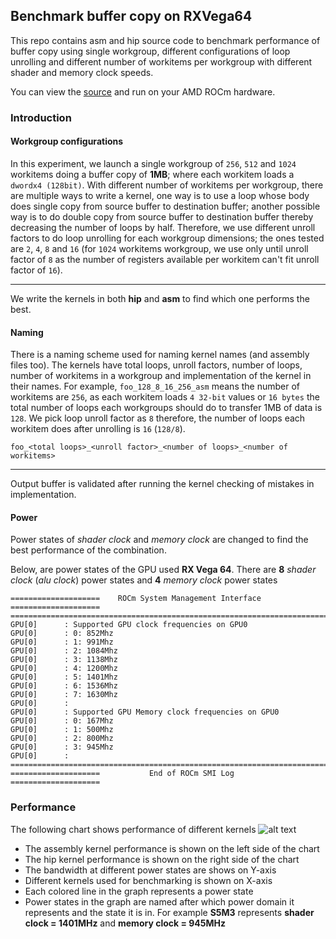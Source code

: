 ## Benchmark buffer copy on RXVega64

This repo contains asm and hip source code to benchmark performance of buffer copy using single workgroup, different configurations of loop unrolling and different number of workitems per workgroup with different shader and memory clock speeds.

You can view the [source](https://github.com/adityaatluri/CopyRXVega64) and run on your AMD ROCm hardware.

### Introduction

#### Workgroup configurations
In this experiment, we launch a single workgroup of `256`, `512` and `1024` workitems doing a buffer copy of **1MB**; where each workitem loads a `dwordx4 (128bit)`. With different number of workitems per workgroup, there are multiple ways to write a kernel, one way is to use a loop whose body does single copy from source buffer to destination buffer; another possible way is to do double copy from source buffer to destination buffer thereby decreasing the number of loops by half. Therefore, we use different unroll factors to do loop unrolling for each workgroup dimensions; the ones tested are `2`, `4`, `8` and `16` (for `1024` workitems workgroup, we use only until unroll factor of `8` as the number of registers available per workitem can't fit unroll factor of `16`).


***
We write the kernels in both **hip** and **asm** to find which one performs the best.

#### Naming
There is a naming scheme used for naming kernel names (and assembly files too).  The kernels have total loops, unroll factors, number of loops, number of workitems in a workgroup and implementation of the kernel in their names. For example, `foo_128_8_16_256_asm` means the number of workitems are `256`, as each workitem loads `4 32-bit` values or `16 bytes` the total number of loops each workgroups should do to transfer 1MB of data is `128`. We pick loop unroll factor as `8` therefore, the number of loops each workitem does after unrolling is `16` (`128/8`).

```
foo_<total loops>_<unroll factor>_<number of loops>_<number of workitems>
```

***
Output buffer is validated after running the kernel checking of mistakes in implementation.

#### Power
Power states of _shader clock_ and _memory clock_ are changed to find the best performance of the combination.

Below, are power states of the GPU used **RX Vega 64**. There are **8** _shader clock_ (_alu clock_) power states and **4** _memory clock_ power states
```
====================    ROCm System Management Interface    ====================
================================================================================
GPU[0] 		: Supported GPU clock frequencies on GPU0
GPU[0] 		: 0: 852Mhz 
GPU[0] 		: 1: 991Mhz 
GPU[0] 		: 2: 1084Mhz 
GPU[0] 		: 3: 1138Mhz 
GPU[0] 		: 4: 1200Mhz 
GPU[0] 		: 5: 1401Mhz 
GPU[0] 		: 6: 1536Mhz 
GPU[0] 		: 7: 1630Mhz
GPU[0] 		: 
GPU[0] 		: Supported GPU Memory clock frequencies on GPU0
GPU[0] 		: 0: 167Mhz 
GPU[0] 		: 1: 500Mhz 
GPU[0] 		: 2: 800Mhz 
GPU[0] 		: 3: 945Mhz
GPU[0] 		: 
================================================================================
====================           End of ROCm SMI Log          ====================
```

### Performance

The following chart shows performance of different kernels 
![alt text](https://raw.githubusercontent.com/adityaatluri/CopyRXVega64/master/docs/results.png)

- The assembly kernel performance is shown on the left side of the chart
- The hip kernel performance is shown on the right side of the chart
- The bandwidth at different power states are shows on Y-axis
- Different kernels used for benchmarking is shown on X-axis
- Each colored line in the graph represents a power state
- Power states in the graph are named after which power domain it represents and the state it is in. For example **S5M3** represents **shader clock = 1401MHz** and **memory clock = 945MHz**
